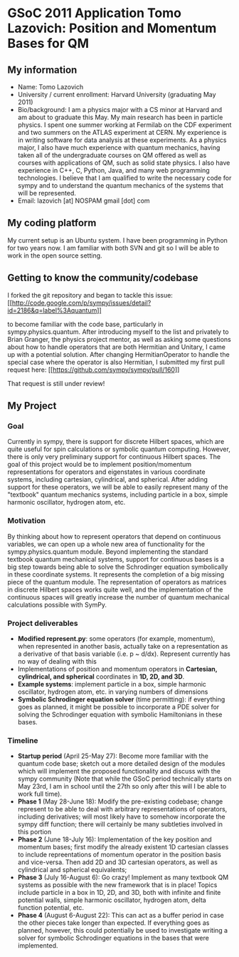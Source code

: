 GSoC 2011 Application Tomo Lazovich: Position and Momentum Bases for QM
==============================

## My information

* Name: Tomo Lazovich
* University / current enrollment: Harvard University (graduating May 2011)
* Bio/background: I am a physics major with a CS minor at Harvard and am about to graduate this May. My main research has been in particle physics. I spent one summer working at Fermilab on the CDF experiment and two summers on the ATLAS experiment at CERN. My experience is in writing software for data analysis at these experiments. As a physics major, I also have much experience with quantum mechanics, having taken all of the undergraduate courses on QM offered as well as courses with applications of QM, such as solid state physics. I also have experience in C++, C, Python, Java, and many web programming technologies. I believe that I am qualified to write the necessary code for sympy and to understand the quantum mechanics of the systems that will be represented. 
* Email: lazovich [at] NOSPAM gmail [dot] com
    
    
## My coding platform

My current setup is an Ubuntu system. I have been programming in Python for two years now. I am familiar with both SVN and git so I will be able to work in the open source setting. 

## Getting to know the community/codebase

I forked the git repository and began to tackle this issue: [[http://code.google.com/p/sympy/issues/detail?id=2186&q=label%3Aquantum]]

to become familiar with the code base, particularly in sympy.physics.quantum. After introducing myself to the list and privately to Brian Granger, the physics project mentor, as well as asking some questions about how to handle operators that are both Hermitian and Unitary, I came up with a potential solution. After changing HermitianOperator to handle the special case where the operator is also Hermitian, I submitted my first pull request here: [[https://github.com/sympy/sympy/pull/160]]

That request is still under review!

## My Project

### Goal

Currently in sympy, there is support for discrete Hilbert spaces, which are quite useful for spin calculations or symbolic quantum computing. However, there is only very preliminary support for continuous Hilbert spaces. The goal of this project would be to implement position/momentum representations for operators and eigenstates in various coordinate systems, including cartesian, cylindrical, and spherical. After adding support for these operators, we will be able to easily represent many of the "textbook" quantum mechanics systems, including particle in a box, simple harmonic oscillator, hydrogen atom, etc. 

### Motivation

By thinking about how to represent operators that depend on continuous variables, we can open up a whole new area of functionality for the sympy.physics.quantum module. Beyond implementing the standard textbook quantum mechanical systems, support for continuous bases is a big step towards being able to solve the Schrodinger equation symbolically in these coordinate systems. It represents the completion of a big missing piece of the quantum module. The representation of operators as matrices in discrete Hilbert spaces works quite well, and the implementation of the continuous spaces will greatly increase the number of quantum mechanical calculations possible with SymPy.

### Project deliverables
* **Modified represent.py**: some operators (for example, momentum), when represented in another basis, actually take on a representation as a derivative of that basis variable (i.e. p ~ d/dx). Represent currently has no way of dealing with this
* Implementations of position and momentum operators in **Cartesian, cylindrical, and spherical** coordinates in **1D, 2D, and 3D**. 
* **Example systems**: implement particle in a box, simple harmonic oscillator, hydrogen atom, etc. in varying numbers of dimensions
* **Symbolic Schrodinger equation solver** (time permitting): if everything goes as planned, it might be possible to incorporate a PDE solver for solving the Schrodinger equation with symbolic Hamiltonians in these bases.

### Timeline

* **Startup period** (April 25-May 27): Become more familiar with the quantum code base; sketch out a more detailed design of the modules which will implement the proposed functionality and discuss with the sympy community (Note that while the GSoC period technically starts on May 23rd, I am in school until the 27th so only after this will I be able to work full time).
* **Phase 1** (May 28-June 18): Modify the pre-existing codebase; change represent to be able to deal with arbitrary representations of operators, including derivatives; will most likely have to somehow incorporate the sympy diff function; there will certainly be many subtleties involved in this portion
* **Phase 2** (June 18-July 16): Implementation of the key position and momentum bases; first modify the already existent 1D cartesian classes to include repreentations of momentum operator in the position basis and vice-versa. Then add 2D and 3D cartesian operators, as well as cylindrical and spherical equivalents;
* **Phase 3** (July 16-August 6): Go crazy! Implement as many textbook QM systems as possible with the new framework that is in place! Topics include particle in a box in 1D, 2D, and 3D, both with infinite and finite potential walls, simple harmonic oscillator, hydrogen atom, delta function potential, etc.
* **Phase 4** (August 6-August 22): This can act as a buffer period in case the other pieces take longer than expected. If everything goes as planned, however, this could potentially be used to investigate writing a solver for symbolic Schrodinger equations in the bases that were implemented.
